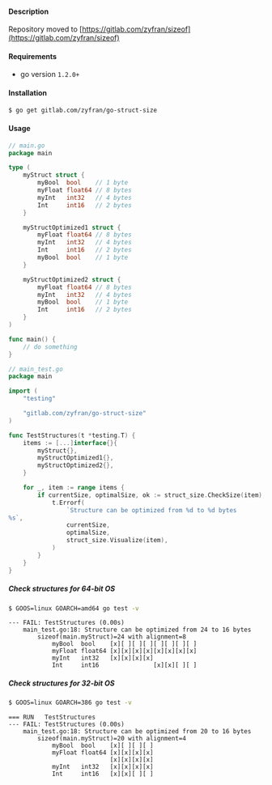 #### Description
Repository moved to [https://gitlab.com/zyfran/sizeof](https://gitlab.com/zyfran/sizeof)

#### Requirements
- go version `1.2.0+`

#### Installation
```bash
$ go get gitlab.com/zyfran/go-struct-size
```

#### Usage
```go
// main.go
package main

type (
	myStruct struct {
		myBool  bool    // 1 byte
		myFloat float64 // 8 bytes
		myInt   int32   // 4 bytes
		Int     int16   // 2 bytes
	}

	myStructOptimized1 struct {
		myFloat float64 // 8 bytes
		myInt   int32   // 4 bytes
		Int     int16   // 2 bytes
		myBool  bool    // 1 byte
	}

	myStructOptimized2 struct {
		myFloat float64 // 8 bytes
		myInt   int32   // 4 bytes
		myBool  bool    // 1 byte
		Int     int16   // 2 bytes
	}
)

func main() {
	// do something
}
```

```go
// main_test.go
package main

import (
	"testing"

	"gitlab.com/zyfran/go-struct-size"
)

func TestStructures(t *testing.T) {
	items := [...]interface{}{
		myStruct{},
		myStructOptimized1{},
		myStructOptimized2{},
	}

	for _, item := range items {
		if currentSize, optimalSize, ok := struct_size.CheckSize(item); !ok {
			t.Errorf(
				`Structure can be optimized from %d to %d bytes
%s`,
				currentSize,
				optimalSize,
				struct_size.Visualize(item),
			)
		}
	}
}
```

##### Check structures for 64-bit OS
```bash
$ GOOS=linux GOARCH=amd64 go test -v
```
```text
--- FAIL: TestStructures (0.00s)
    main_test.go:18: Structure can be optimized from 24 to 16 bytes
        sizeof(main.myStruct)=24 with alignment=8
            myBool  bool    [x][ ][ ][ ][ ][ ][ ][ ]
            myFloat float64 [x][x][x][x][x][x][x][x]
            myInt   int32   [x][x][x][x]
            Int     int16               [x][x][ ][ ]
```
##### Check structures for 32-bit OS
```bash
$ GOOS=linux GOARCH=386 go test -v
```
```text
=== RUN   TestStructures
--- FAIL: TestStructures (0.00s)
    main_test.go:18: Structure can be optimized from 20 to 16 bytes
        sizeof(main.myStruct)=20 with alignment=4
            myBool  bool    [x][ ][ ][ ]
            myFloat float64 [x][x][x][x]
                            [x][x][x][x]
            myInt   int32   [x][x][x][x]
            Int     int16   [x][x][ ][ ]
```
